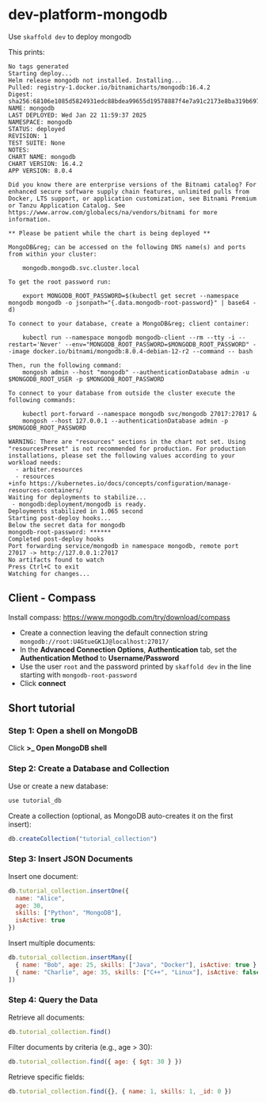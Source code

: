 # dev-platform-mongodb

Use `skaffold dev` to deploy mongodb

This prints:

```
No tags generated
Starting deploy...
Helm release mongodb not installed. Installing...
Pulled: registry-1.docker.io/bitnamicharts/mongodb:16.4.2
Digest: sha256:68106e1085d5824931edc88bdea99655d19578887f4e7a91c2173e8ba319b697
NAME: mongodb
LAST DEPLOYED: Wed Jan 22 11:59:37 2025
NAMESPACE: mongodb
STATUS: deployed
REVISION: 1
TEST SUITE: None
NOTES:
CHART NAME: mongodb
CHART VERSION: 16.4.2
APP VERSION: 8.0.4

Did you know there are enterprise versions of the Bitnami catalog? For enhanced secure software supply chain features, unlimited pulls from Docker, LTS support, or application customization, see Bitnami Premium or Tanzu Application Catalog. See https://www.arrow.com/globalecs/na/vendors/bitnami for more information.

** Please be patient while the chart is being deployed **

MongoDB&reg; can be accessed on the following DNS name(s) and ports from within your cluster:

    mongodb.mongodb.svc.cluster.local

To get the root password run:

    export MONGODB_ROOT_PASSWORD=$(kubectl get secret --namespace mongodb mongodb -o jsonpath="{.data.mongodb-root-password}" | base64 -d)

To connect to your database, create a MongoDB&reg; client container:

    kubectl run --namespace mongodb mongodb-client --rm --tty -i --restart='Never' --env="MONGODB_ROOT_PASSWORD=$MONGODB_ROOT_PASSWORD" --image docker.io/bitnami/mongodb:8.0.4-debian-12-r2 --command -- bash

Then, run the following command:
    mongosh admin --host "mongodb" --authenticationDatabase admin -u $MONGODB_ROOT_USER -p $MONGODB_ROOT_PASSWORD

To connect to your database from outside the cluster execute the following commands:

    kubectl port-forward --namespace mongodb svc/mongodb 27017:27017 &
    mongosh --host 127.0.0.1 --authenticationDatabase admin -p $MONGODB_ROOT_PASSWORD

WARNING: There are "resources" sections in the chart not set. Using "resourcesPreset" is not recommended for production. For production installations, please set the following values according to your workload needs:
  - arbiter.resources
  - resources
+info https://kubernetes.io/docs/concepts/configuration/manage-resources-containers/
Waiting for deployments to stabilize...
 - mongodb:deployment/mongodb is ready.
Deployments stabilized in 1.065 second
Starting post-deploy hooks...
Below the secret data for mongodb
mongodb-root-password: ******
Completed post-deploy hooks
Port forwarding service/mongodb in namespace mongodb, remote port 27017 -> http://127.0.0.1:27017
No artifacts found to watch
Press Ctrl+C to exit
Watching for changes...
```

## Client - Compass

Install compass: https://www.mongodb.com/try/download/compass

* Create a connection leaving the default connection string `mongodb://root:U4GtueGK1J@localhost:27017/`
* In the **Advanced Connection Options**, **Authentication** tab, set the **Authentication Method** to **Username/Password**
* Use the user `root` and the password printed by `skaffold dev` in the line starting with `mongodb-root-password`
* Click **connect**

## Short tutorial

### Step 1: Open a shell on MongoDB

Click **>_ Open MongoDB shell**

### Step 2: Create a Database and Collection

Use or create a new database:

```javascript
use tutorial_db
```

Create a collection (optional, as MongoDB auto-creates it on the first insert):

```javascript
db.createCollection("tutorial_collection")
```

### Step 3: Insert JSON Documents

Insert one document:

```javascript
db.tutorial_collection.insertOne({
  name: "Alice",
  age: 30,
  skills: ["Python", "MongoDB"],
  isActive: true
})
```

Insert multiple documents:

```javascript
db.tutorial_collection.insertMany([
  { name: "Bob", age: 25, skills: ["Java", "Docker"], isActive: true },
  { name: "Charlie", age: 35, skills: ["C++", "Linux"], isActive: false }
])
```

### Step 4: Query the Data

Retrieve all documents:

```javascript
db.tutorial_collection.find()
```

Filter documents by criteria (e.g., age > 30):

```javascript
db.tutorial_collection.find({ age: { $gt: 30 } })
```

Retrieve specific fields:

```javascript
db.tutorial_collection.find({}, { name: 1, skills: 1, _id: 0 })
```